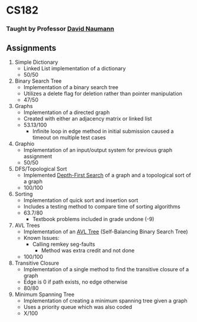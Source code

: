 # CS182
### Taught by Professor [David Naumann](https://www.cs.stevens.edu/~naumann/)

## Assignments
1. Simple Dictionary
   * Linked List implementation of a dictionary
   * 50/50
2. Binary Search Tree
   * Implementation of a binary search tree
   * Utilizes a delete flag for deletion rather than pointer manipulation
   * 47/50
3. Graphs
   * Implementation of a directed graph
   * Created with either an adjacency matrix or linked list
   * 53.13/100
      * Infinite loop in edge method in initial submission caused a timeout on multiple test cases
4. Graphio
   * Implementation of an input/output system for previous graph assignment
   * 50/50
5. DFS/Topological Sort
   * Implemented [Depth-First Search](https://en.wikipedia.org/wiki/Depth-first_search) of a graph and a topological sort of a graph
   * 100/100
6. Sorting
   * Implementation of quick sort and insertion sort
   * Includes a testing method to compare time of sorting algorithms
   * 63.7/80
      * Textbook problems included in grade undone (-9)
7. AVL Trees
   * Implementation of an [AVL Tree](https://en.wikipedia.org/wiki/AVL_tree) (Self-Balancing Binary Search Tree)
   * Known Issues:
      * Calling remkey seg-faults
         * Method was extra credit and not done
   * 100/100
8. Transitive Closure
   * Implementation of a single method to find the transitive closure of a graph
   * Edge is 0 if path exists, no edge otherwise
   * 80/80
9. Minimum Spanning Tree
   * Implementation of creating a minimum spanning tree given a graph
   * Uses a priority queue which was also coded
   * X/100
